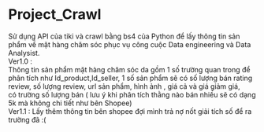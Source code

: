 # Project_Crawl
Sử dụng API của tiki và crawl bằng bs4 của Python để lấy thông tin sản phẩm về mặt hàng chăm sóc phục vụ công  cuộc Data engineering và Data Analysist.<br>
Ver1.0 : <br>
Thông tin sản phẩm mặt hàng chăm sóc da gồm 1 số trường quan trong để phân tích như Id_product,Id_seller, 1 số sản phẩm sẽ có số lượng bán
rating review, số lượng review, url sản phẩm, hình ảnh , giá cả và giá giảm giá,<br>
có trường số lượng bán ( lưu ý khi phân tích thằng nào bán nhiều sẽ có dạng 5k mà không chi tiết như bên Shopee)<br>
Ver1.1 : Lấy thêm thông tin bên shopee đợi mình trả nợ nốt giải tích số để ra trường đã :(
